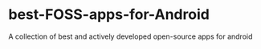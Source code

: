 # best-FOSS-apps-for-Android
A collection of best and actively developed open-source apps for android
